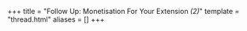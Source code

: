 +++
title = "Follow Up: Monetisation For Your Extension <em>(2)</em>"
template = "thread.html"
aliases = []
+++
